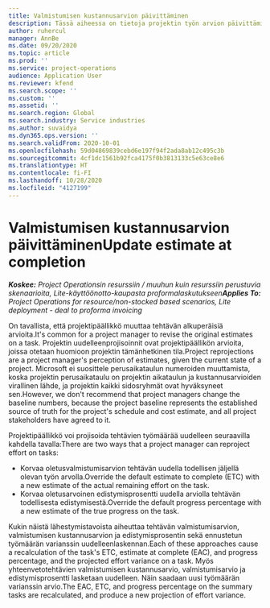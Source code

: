 ```yaml
---
title: Valmistumisen kustannusarvion päivittäminen
description: Tässä aiheessa on tietoja projektin työn arvion päivittämisestä.
author: ruhercul
manager: AnnBe
ms.date: 09/20/2020
ms.topic: article
ms.prod: ''
ms.service: project-operations
audience: Application User
ms.reviewer: kfend
ms.search.scope: ''
ms.custom: ''
ms.assetid: ''
ms.search.region: Global
ms.search.industry: Service industries
ms.author: suvaidya
ms.dyn365.ops.version: ''
ms.search.validFrom: 2020-10-01
ms.openlocfilehash: 59d04869839cebd6e197f94f2ada8ab12c495c3b
ms.sourcegitcommit: 4cf1dc1561b92fca4175f0b3813133c5e63ce8e6
ms.translationtype: HT
ms.contentlocale: fi-FI
ms.lasthandoff: 10/28/2020
ms.locfileid: "4127199"
---
```

# <a name="update-estimate-at-completion"></a><span data-ttu-id="aef80-103">Valmistumisen kustannusarvion päivittäminen</span><span class="sxs-lookup"><span data-stu-id="aef80-103">Update estimate at completion</span></span>

<span data-ttu-id="aef80-104">_**Koskee:** Project Operationsin resurssiin / muuhun kuin resurssiin perustuvia skenaarioita, Lite-käyttöönotto-kaupasta proformalaskutukseen_</span><span class="sxs-lookup"><span data-stu-id="aef80-104">_**Applies To:** Project Operations for resource/non-stocked based scenarios, Lite deployment - deal to proforma invoicing_</span></span>

<span data-ttu-id="aef80-105">On tavallista, että projektipäällikkö muuttaa tehtävän alkuperäisiä arvioita.</span><span class="sxs-lookup"><span data-stu-id="aef80-105">It's common for a project manager to revise the original estimates on a task.</span></span> <span data-ttu-id="aef80-106">Projektin uudelleenprojisoinnit ovat projektipäällikön arvioita, joissa otetaan huomioon projektin tämänhetkinen tila.</span><span class="sxs-lookup"><span data-stu-id="aef80-106">Project reprojections are a project manager's perception of estimates, given the current state of a project.</span></span> <span data-ttu-id="aef80-107">Microsoft ei suosittele perusaikataulun numeroiden muuttamista, koska projektin perusaikataulu on projektin aikataulun ja kustannusarvioiden virallinen lähde, ja projektin kaikki sidosryhmät ovat hyväksyneet sen.</span><span class="sxs-lookup"><span data-stu-id="aef80-107">However, we don't recommend that project managers change the baseline numbers, because the project baseline represents the established source of truth for the project's schedule and cost estimate, and all project stakeholders have agreed to it.</span></span>

<span data-ttu-id="aef80-108">Projektipäällikkö voi projisoida tehtävien työmäärää uudelleen seuraavilla kahdella tavalla:</span><span class="sxs-lookup"><span data-stu-id="aef80-108">There are two ways that a project manager can reproject effort on tasks:</span></span>

- <span data-ttu-id="aef80-109">Korvaa oletusvalmistumisarvion tehtävän uudella todellisen jäljellä olevan työn arvolla.</span><span class="sxs-lookup"><span data-stu-id="aef80-109">Override the default estimate to complete (ETC) with a new estimate of the actual remaining effort on the task.</span></span> 
- <span data-ttu-id="aef80-110">Korvaa oletusarvoinen edistymisprosentti uudella arviolla tehtävän todellisesta edistymisestä.</span><span class="sxs-lookup"><span data-stu-id="aef80-110">Override the default progress percentage with a new estimate of the true progress on the task.</span></span>

<span data-ttu-id="aef80-111">Kukin näistä lähestymistavoista aiheuttaa tehtävän valmistumisarvion, valmistumisen kustannusarvion ja edistymisprosentin sekä ennustetun työmäärän varianssin uudelleenlaskennan.</span><span class="sxs-lookup"><span data-stu-id="aef80-111">Each of these approaches cause a recalculation of the task's ETC, estimate at complete (EAC), and progress percentage, and the projected effort variance on a task.</span></span> <span data-ttu-id="aef80-112">Myös yhteenvetotehtävien valmistumisen kustannusarvio, valmistumisarvio ja edistymisprosentti lasketaan uudelleen. Näin saadaan uusi työmäärän varianssin arvio.</span><span class="sxs-lookup"><span data-stu-id="aef80-112">The EAC, ETC, and progress percentage on the summary tasks are recalculated, and produce a new projection of effort variance.</span></span>
